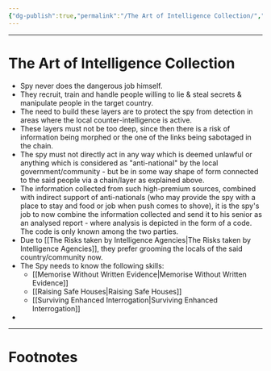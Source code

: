 ```yaml
---
{"dg-publish":true,"permalink":"/The Art of Intelligence Collection/","tags":["Espionage"]}
---
```



---
# The Art of Intelligence Collection
- Spy never does the dangerous job himself.
- They recruit, train and handle people willing to lie & steal secrets & manipulate people in the target country.
- The need to build these layers are to protect the spy from detection in areas where the local counter-intelligence is active.
- These layers must not be too deep, since then there is a risk of information being morphed or the one of the links being sabotaged in the chain.
- The spy must not directly act in any way which is deemed unlawful or anything which is considered as "anti-national" by the local government/community - but be in some way shape of form connected to the said people via a chain/layer as explained above.
- The information collected from such high-premium sources, combined with indirect support of anti-nationals (who may provide the spy with a place to stay and food or job when push comes to shove), it is the spy's job to now combine the information collected and send it to his senior as an analysed report - where analysis is depicted in the form of a code. The code is only known among the two parties.
- Due to [[The Risks taken by Intelligence Agencies\|The Risks taken by Intelligence Agencies]], they prefer grooming the locals of the said country/community now.
- The Spy needs to know the following skills:
	- [[Memorise Without Written Evidence\|Memorise Without Written Evidence]] 
	- [[Raising Safe Houses\|Raising Safe Houses]] 
	- [[Surviving Enhanced Interrogation\|Surviving Enhanced Interrogation]]
- 
---
# Footnotes
